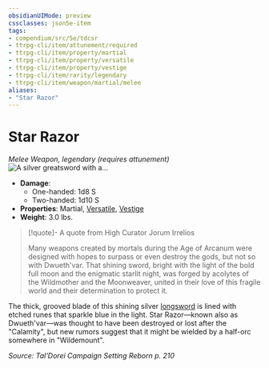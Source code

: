 ```yaml
---
obsidianUIMode: preview
cssclasses: json5e-item
tags:
- compendium/src/5e/tdcsr
- ttrpg-cli/item/attunement/required
- ttrpg-cli/item/property/martial
- ttrpg-cli/item/property/versatile
- ttrpg-cli/item/property/vestige
- ttrpg-cli/item/rarity/legendary
- ttrpg-cli/item/weapon/martial/melee
aliases: 
- "Star Razor"
---
```

# Star Razor
*Melee Weapon, legendary (requires attunement)*  
![A silver greatsword with a...](/3-Mechanics/CLI/items/img/starrazor.webp#right "A silver greatsword with a red hilt. Inset in the hilt is a green gemstone. Runes run down the center of the blade, where also runs silver-white lines of magic.")  

- **Damage**:
  - One-handed: 1d8 S
  - Two-handed: 1d10 S
- **Properties**: Martial, [Versatile](/3-Mechanics/CLI/rules/item-properties.md#Versatile), [Vestige](/3-Mechanics/CLI/rules/item-properties.md#Vestige)
- **Weight**: 3.0 lbs.

> [!quote]- A quote from High Curator Jorum Irrelios  
> 
> Many weapons created by mortals during the Age of Arcanum were designed with hopes to surpass or even destroy the gods, but not so with Dwueth'var. That shining sword, bright with the light of the bold full moon and the enigmatic starlit night, was forged by acolytes of the Wildmother and the Moonweaver, united in their love of this fragile world and their determination to protect it.

The thick, grooved blade of this shining silver [longsword](/3-Mechanics/CLI/items/longsword.md) is lined with etched runes that sparkle blue in the light. Star Razor—known also as Dwueth'var—was thought to have been destroyed or lost after the "Calamity", but new rumors suggest that it might be wielded by a half-orc somewhere in "Wildemount".

*Source: Tal'Dorei Campaign Setting Reborn p. 210*